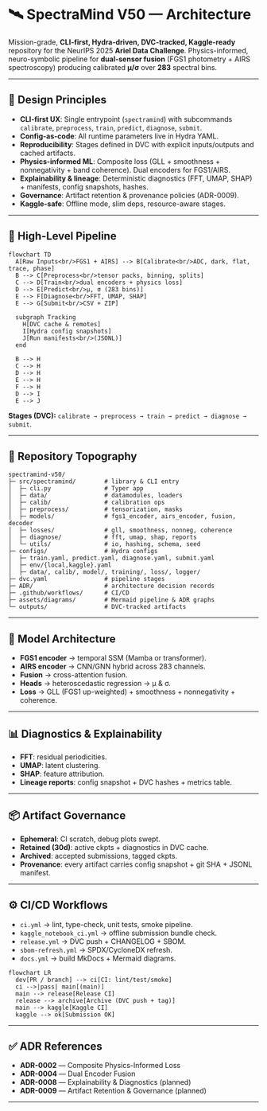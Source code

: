 # 🛰️ SpectraMind V50 — Architecture

Mission-grade, **CLI-first, Hydra-driven, DVC-tracked, Kaggle-ready** repository for the NeurIPS 2025 **Ariel Data Challenge**.
Physics-informed, neuro-symbolic pipeline for **dual-sensor fusion** (FGS1 photometry + AIRS spectroscopy) producing calibrated **μ/σ** over **283** spectral bins.

---

## 📐 Design Principles

* **CLI-first UX**: Single entrypoint (`spectramind`) with subcommands `calibrate`, `preprocess`, `train`, `predict`, `diagnose`, `submit`.
* **Config-as-code**: All runtime parameters live in Hydra YAML.
* **Reproducibility**: Stages defined in DVC with explicit inputs/outputs and cached artifacts.
* **Physics-informed ML**: Composite loss (GLL + smoothness + nonnegativity + band coherence). Dual encoders for FGS1/AIRS.
* **Explainability & lineage**: Deterministic diagnostics (FFT, UMAP, SHAP) + manifests, config snapshots, hashes.
* **Governance**: Artifact retention & provenance policies (ADR-0009).
* **Kaggle-safe**: Offline mode, slim deps, resource-aware stages.

---

## 🔄 High-Level Pipeline

```mermaid
flowchart TD
  A[Raw Inputs<br/>FGS1 + AIRS] --> B[Calibrate<br/>ADC, dark, flat, trace, phase]
  B --> C[Preprocess<br/>tensor packs, binning, splits]
  C --> D[Train<br/>dual encoders + physics loss]
  D --> E[Predict<br/>μ, σ (283 bins)]
  E --> F[Diagnose<br/>FFT, UMAP, SHAP]
  E --> G[Submit<br/>CSV + ZIP]

  subgraph Tracking
    H[DVC cache & remotes]
    I[Hydra config snapshots]
    J[Run manifests<br/>(JSONL)]
  end

  B --> H
  C --> H
  D --> H
  E --> H
  F --> H
  D --> I
  E --> J

```

**Stages (DVC):** `calibrate → preprocess → train → predict → diagnose → submit`.

---

## 📂 Repository Topography

```text
spectramind-v50/
├─ src/spectramind/        # library & CLI entry
│  ├─ cli.py               # Typer app
│  ├─ data/                # datamodules, loaders
│  ├─ calib/               # calibration ops
│  ├─ preprocess/          # tensorization, masks
│  ├─ models/              # fgs1_encoder, airs_encoder, fusion, decoder
│  ├─ losses/              # gll, smoothness, nonneg, coherence
│  ├─ diagnose/            # fft, umap, shap, reports
│  └─ utils/               # io, hashing, schema, seed
├─ configs/                # Hydra configs
│  ├─ train.yaml, predict.yaml, diagnose.yaml, submit.yaml
│  ├─ env/{local,kaggle}.yaml
│  ├─ data/, calib/, model/, training/, loss/, logger/
├─ dvc.yaml                # pipeline stages
├─ ADR/                    # architecture decision records
├─ .github/workflows/      # CI/CD
├─ assets/diagrams/        # Mermaid pipeline & ADR graphs
└─ outputs/                # DVC-tracked artifacts
```

---

## 🧠 Model Architecture

* **FGS1 encoder** → temporal SSM (Mamba or transformer).
* **AIRS encoder** → CNN/GNN hybrid across 283 channels.
* **Fusion** → cross-attention fusion.
* **Heads** → heteroscedastic regression → μ & σ.
* **Loss** → GLL (FGS1 up-weighted) + smoothness + nonnegativity + coherence.

---

## 📊 Diagnostics & Explainability

* **FFT**: residual periodicities.
* **UMAP**: latent clustering.
* **SHAP**: feature attribution.
* **Lineage reports**: config snapshot + DVC hashes + metrics table.

---

## 📦 Artifact Governance

* **Ephemeral**: CI scratch, debug plots swept.
* **Retained (30d)**: active ckpts + diagnostics in DVC cache.
* **Archived**: accepted submissions, tagged ckpts.
* **Provenance**: every artifact carries config snapshot + git SHA + JSONL manifest.

---

## ⚙️ CI/CD Workflows

* `ci.yml` → lint, type-check, unit tests, smoke pipeline.
* `kaggle_notebook_ci.yml` → offline submission bundle check.
* `release.yml` → DVC push + CHANGELOG + SBOM.
* `sbom-refresh.yml` → SPDX/CycloneDX refresh.
* `docs.yml` → build MkDocs + Mermaid diagrams.

```mermaid
flowchart LR
  dev[PR / branch] --> ci[CI: lint/test/smoke]
  ci -->|pass| main[(main)]
  main --> release[Release CI]
  release --> archive[Archive (DVC push + tag)]
  main --> kaggle[Kaggle CI]
  kaggle --> ok[Submission OK]
```

---

## ✅ ADR References

* **ADR-0002** — Composite Physics-Informed Loss
* **ADR-0004** — Dual Encoder Fusion
* **ADR-0008** — Explainability & Diagnostics (planned)
* **ADR-0009** — Artifact Retention & Governance (planned)

---

